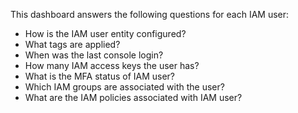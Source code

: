 This dashboard answers the following questions for each IAM user:

- How is the IAM user entity configured?
- What tags are applied?
- When was the last console login?
- How many IAM access keys the user has?
- What is the MFA status of IAM user?
- Which IAM groups are associated with the user?
- What are the IAM policies associated with IAM user?
